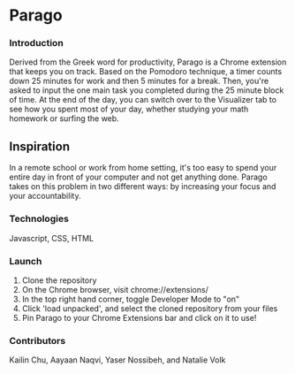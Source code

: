 Parago
===========

### Introduction
Derived from the Greek word for productivity, Parago is a Chrome extension that keeps you on track. Based on the Pomodoro technique, a timer counts down 25 minutes for work and then 5 minutes for a break. Then, you're asked to input the one main task you completed during the 25 minute block of time. At the end of the day, you can switch over to the Visualizer tab to see how you spent most of your day, whether studying your math homework or surfing the web.

## Inspiration
In a remote school or work from home setting, it's too easy to spend your entire day in front of your computer and not get anything done. Parago takes on this problem in two different ways: by increasing your focus and your accountability. 

### Technologies
Javascript, CSS, HTML

### Launch
1. Clone the repository
2. On the Chrome browser, visit chrome://extensions/
3. In the top right hand corner, toggle Developer Mode to "on"
4. Click 'load unpacked', and select the cloned repository from your files
5. Pin Parago to your Chrome Extensions bar and click on it to use!

### Contributors
Kailin Chu, Aayaan Naqvi, Yaser Nossibeh, and Natalie Volk

